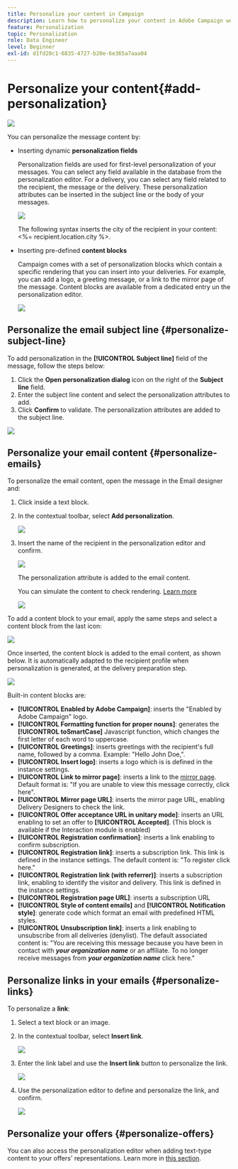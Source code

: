 ```yaml
---
title: Personalize your content in Campaign
description: Learn how to personalize your content in Adobe Campaign web UI
feature: Personalization
topic: Personalization
role: Data Engineer
level: Beginner
exl-id: d1fd20c1-6835-4727-b20e-6e365a7aaa04
---
```

# Personalize your content{#add-personalization}

![](../assets/do-not-localize/badge.png)

You can personalize the message content by:

* Inserting dynamic **personalization fields**

    Personalization fields are used for first-level personalization of your messages. You can select any field available in the database from the personalization editor. For a delivery, you can select any field related to the recipient, the message or the delivery. These personalization attributes can be inserted in the subject line or the body of your messages.

    ![](assets/perso-subject-line.png)

    The following syntax inserts the city of the recipient in your content: <%= recipient.location.city %>.
    
* Inserting pre-defined **content blocks**
    
    Campaign comes with a set of personalization blocks which contain a specific rendering that you can insert into your deliveries. For example, you can add a logo, a greeting message, or a link to the mirror page of the message. Content blocks are available from a dedicated entry un the personalization editor.

    ![](assets/perso-content-blocks.png)
<!--
* Create **conditional content**

    Configure conditional content to add dynamic personalization based on the recipient’s profile for example. Text blocks and/or images are inserted when a particular condition is true.
-->

## Personalize the email subject line {#personalize-subject-line}

To add personalization in the **[!UICONTROL Subject line]** field of the message, follow the steps below:

1. Click the **Open personalization dialog** icon on the right of the **Subject line** field.
1. Enter the subject line content and select the personalization attributes to add.
1. Click **Confirm** to validate. The personalization attributes are added to the subject line.

![](assets/perso-subject.png)

## Personalize your email content {#personalize-emails}

To personalize the email content, open the message in the Email designer and:

1. Click inside a text block.
1. In the contextual toolbar, select **Add personalization**.

    ![](assets/perso-add-to-content.png)

1. Insert the name of the recipient in the personalization editor and confirm.

    ![](assets/perso-add-name.png)

    The personalization attribute is added to the email content. 
    
    You can simulate the content to check rendering. [Learn more](../preview-test/preview-content.md)

    ![](assets/perso-rendering.png)

To add a content block to your email, apply the same steps and select a content block from the last icon:

![](assets/perso-insert-block.png)

Once inserted, the content block is added to the email content, as shown below. It is automatically adapted to the recipient profile when personalization is generated, at the delivery preparation step.

![](assets/perso-content-block-in-email.png)


Built-in content blocks are:

* **[!UICONTROL Enabled by Adobe Campaign]**: inserts the "Enabled by Adobe Campaign" logo.
* **[!UICONTROL Formatting function for proper nouns]**: generates the **[!UICONTROL toSmartCase]** Javascript function, which changes the first letter of each word to uppercase. 
* **[!UICONTROL Greetings]**: inserts greetings with the recipient's full name, followed by a comma. Example: "Hello John Doe,".
* **[!UICONTROL Insert logo]**: inserts a logo which is is defined in the instance settings.
* **[!UICONTROL Link to mirror page]**: inserts a link to the [mirror page](mirror-page.md). Default format is: "If you are unable to view this message correctly, click here".
* **[!UICONTROL Mirror page URL]**: inserts the mirror page URL, enabling Delivery Designers to check the link.
* **[!UICONTROL Offer acceptance URL in unitary mode]**: inserts an URL enabling to set an offer to **[!UICONTROL Accepted]**. (This block is available if the Interaction module is enabled)
* **[!UICONTROL Registration confirmation]**: inserts a link enabling to confirm subscription.
* **[!UICONTROL Registration link]**: inserts a subscription link. This link is defined in the instance settings. The default content is: "To register click here."
* **[!UICONTROL Registration link (with referrer)]**: inserts a subscription link, enabling to identify the visitor and delivery. This link is defined in the instance settings.
* **[!UICONTROL Registration page URL]**: inserts a subscription URL
* **[!UICONTROL Style of content emails]** and **[!UICONTROL Notification style]**: generate code which format an email with predefined HTML styles. 
* **[!UICONTROL Unsubscription link]**: inserts a link enabling to unsubscribe from all deliveries (denylist). The default associated content is: "You are receiving this message because you have been in contact with ***your organization name*** or an affiliate. To no longer receive messages from ***your organization name*** click here."



## Personalize links in your emails {#personalize-links}

To personalize a **link**:

1. Select a text block or an image.
1. In the contextual toolbar, select **Insert link**.

    ![](assets/perso-link.png)

1. Enter the link label and use the **Insert link** button to personalize the link.

    ![](assets/perso-link-insert-icon.png)

1. Use the personalization editor to define and personalize the link, and confirm.

    ![](assets/perso-link-edit.png)


## Personalize your offers {#personalize-offers}

You can also access the personalization editor when adding text-type content to your offers' representations. Learn more in [this section](../content/offers.md).
